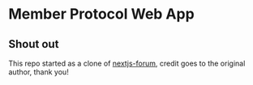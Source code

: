 # Member Protocol Web App

## Shout out

This repo started as a clone of [nextjs-forum](https://github.com/rafaelalmeidatk/nextjs-forum), credit goes to the original author, thank you!
